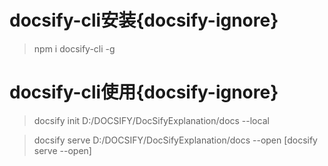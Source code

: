 # docsify-cli安装{docsify-ignore}

> npm i docsify-cli -g

# docsify-cli使用{docsify-ignore}  <!--{docsify-ignore}忽略副标题-->

> docsify init D:/DOCSIFY/DocSifyExplanation/docs   --local

> docsify serve  D:/DOCSIFY/DocSifyExplanation/docs   --open [docsify serve --open]